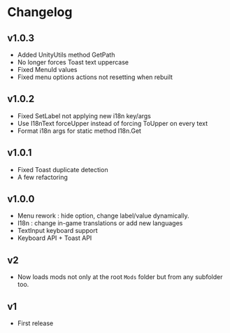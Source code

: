 Changelog
=========================

## v1.0.3
- Added UnityUtils method GetPath
- No longer forces Toast text uppercase
- Fixed MenuId values
- Fixed menu options actions not resetting when rebuilt

## v1.0.2
- Fixed SetLabel not applying new i18n key/args
- Use I18nText forceUpper instead of forcing ToUpper on every text
- Format i18n args for static method I18n.Get

## v1.0.1
- Fixed Toast duplicate detection
- A few refactoring

## v1.0.0
- Menu rework : hide option, change label/value dynamically.
- I18n : change in-game translations or add new languages
- TextInput keyboard support
- Keyboard API + Toast API

## v2
- Now loads mods not only at the root `Mods` folder but from any subfolder too.

## v1
- First release